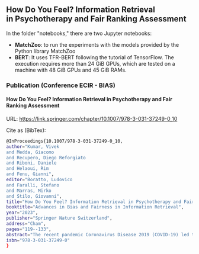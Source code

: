 ## How Do You Feel? Information Retrieval in Psychotherapy and Fair Ranking Assessment

In the folder "notebooks," there are two Jupyter notebooks:

- **MatchZoo**: to run the experiments with the models provided by the Python library MatchZoo
- **BERT**: It uses TFR-BERT following the tutorial of TensorFlow. The execution requires more than 24 GiB GPUs, which are tested on a machine with 48 GiB GPUs and 45 GiB RAMs.

### Publication (Conference ECIR - BIAS) 
#### How Do You Feel? Information Retrieval in Psychotherapy and Fair Ranking Assessment
URL: https://link.springer.com/chapter/10.1007/978-3-031-37249-0_10

Cite as (BibTex): 
```bash
@InProceedings{10.1007/978-3-031-37249-0_10,
author="Kumar, Vivek
and Medda, Giacomo
and Recupero, Diego Reforgiato
and Riboni, Daniele
and Helaoui, Rim
and Fenu, Gianni",
editor="Boratto, Ludovico
and Faralli, Stefano
and Marras, Mirko
and Stilo, Giovanni",
title="How Do You Feel? Information Retrieval in Psychotherapy and Fair Ranking Assessment",
booktitle="Advances in Bias and Fairness in Information Retrieval",
year="2023",
publisher="Springer Nature Switzerland",
address="Cham",
pages="119--133",
abstract="The recent pandemic Coronavirus Disease 2019 (COVID-19) led to an unexpectedly imposed social isolation, causing an enormous disruption of daily routines for the global community and posing a potential risk to the mental well-being of individuals. However, resources for supporting people with mental health issues remain extremely limited, raising the matter of providing trustworthy and relevant psychotherapeutic content publicly available. To bridge this gap, this paper investigates the application of information retrieval in the mental health domain to automatically filter therapeutical content by estimated quality. We have used AnnoMI, an expert annotated counseling dataset composed of high- and low-quality Motivational Interviewing therapy sessions. First, we applied state-of-the-art information retrieval models to evaluate their applicability in the psychological domain for ranking therapy sessions by estimated quality. Then, given the sensitive psychological information associated with each therapy session, we analyzed the potential risk of unfair outcomes across therapy topics, i.e., mental issues, under a common fairness definition. Our experimental results show that the employed ranking models are reliable for systematically ranking high-quality content above low-quality one, while unfair outcomes across topics are model-dependent and associated low-quality content distribution. Our findings provide preliminary insights for applying information retrieval in the psychological domain, laying the foundations for incorporating publicly available high-quality resources to support mental health. Source code available at https://github.com/jackmedda/BIAS-FairAnnoMI.",
isbn="978-3-031-37249-0"
}
```
